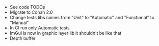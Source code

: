 - See code TODOs
- Migrate to Conan 2.0
- Change tests libs names from "Unit" to "Automatic" and "Functional" to "Manual"
- In CI run only Automatic tests
- ImGui is now in graphic layer lib it shouldn't be like that
- Depth buffer